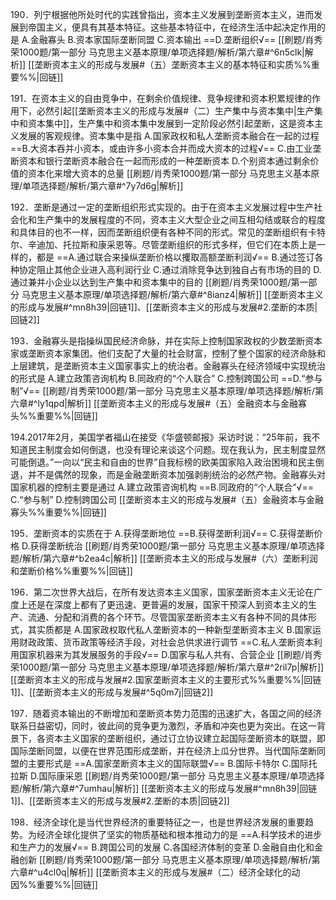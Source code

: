 190．列宁根据他所处时代的实践曾指出，资本主义发展到垄断资本主义，进而发展到帝国主义，便具有其基本特征。这些基本特征中，在经济生活中起决定作用的是
A.金融寡头
B.资本家国际垄断同盟
C.资本输出
==D.垄断组织√==
[[刷题/肖秀荣1000题/第一部分 马克思主义基本原理/单项选择题/解析/第六章#^6n5clk|解析]]
[[垄断资本主义的形成与发展#（五）垄断资本主义的基本特征和实质%%重要%%|回链]]

191．在资本主义的自由竞争中，在剩余价值规律、竞争规律和资本积累规律的作用下，必然引起[[垄断资本主义的形成与发展#（二）生产集中与资本集中|生产集中和资本集中]]，生产集中和资本集中发展到一定阶段必然引起垄断，这是资本主义发展的客观规律。资本集中是指
A.国家政权和私人垄断资本融合在一起的过程
==B.大资本吞并小资本，或由许多小资本合并而成大资本的过程√==
C.由工业垄断资本和银行垄断资本融合在一起而形成的一种垄断资本
D.个别资本通过剩余价值的资本化来增大资本的总量
[[刷题/肖秀荣1000题/第一部分 马克思主义基本原理/单项选择题/解析/第六章#^7y7d6g|解析]]

192．垄断是通过一定的垄断组织形式实现的。由于在资本主义发展过程中生产社会化和生产集中的发展程度的不同，资本主义大型企业之间互相勾结或联合的程度和具体目的也不一样，因而垄断组织便有各种不同的形式。常见的垄断组织有卡特尔、辛迪加、托拉斯和康采恩等。尽管垄断组织的形式多样，但它们在本质上是一样的，都是
==A.通过联合来操纵垄断价格以攫取高额垄断利润√==
B.通过签订各种协定阻止其他企业进入高利润行业
C.通过消除竞争达到独自占有市场的目的
D.通过兼并小企业以达到生产集中和资本集中的目的
[[刷题/肖秀荣1000题/第一部分 马克思主义基本原理/单项选择题/解析/第六章#^8ianz4|解析]]
[[垄断资本主义的形成与发展#^mn8h39|回链1]]、[[垄断资本主义的形成与发展#2.垄断的本质|回链2]]

193．金融寡头是指操纵国民经济命脉，并在实际上控制国家政权的少数垄断资本家或垄断资本家集团。他们支配了大量的社会财富，控制了整个国家的经济命脉和上层建筑，是垄断资本主义国家事实上的统治者。金融寡头在经济领域中实现统治的形式是
A.建立政策咨询机构
B.同政府的“个人联合”
C.控制跨国公司
==D.“参与制”√==
[[刷题/肖秀荣1000题/第一部分 马克思主义基本原理/单项选择题/解析/第六章#^ly1qpd|解析]]
[[垄断资本主义的形成与发展#（五）金融资本与金融寡头%%重要%%|回链]]

194.2017年2月，美国学者福山在接受《华盛顿邮报》采访时说：“25年前，我不知道民主制度会如何倒退，也没有理论来谈这个问题。现在我认为，民主制度显然可能倒退。”一向以“民主和自由的世界”自我标榜的欧美国家陷入政治困境和民主倒退，并不是偶然的现象，而是金融垄断资本加强剥削统治的必然产物。金融寡头对国家机器的控制主要是通过
A.建立政策咨询机构
==B.同政府的“个人联合”√==
C.“参与制”
D.控制跨国公司
[[垄断资本主义的形成与发展#（五）金融资本与金融寡头%%重要%%|回链]]

195．垄断资本的实质在于
A.获得垄断地位
==B.获得垄断利润√==
C.获得垄断价格
D.获得垄断统治
[[刷题/肖秀荣1000题/第一部分 马克思主义基本原理/单项选择题/解析/第六章#^b2ea4c|解析]]
[[垄断资本主义的形成与发展#（六）垄断利润和垄断价格%%重要%%|回链]]

196．第二次世界大战后，在所有发达资本主义国家，国家垄断资本主义无论在广度上还是在深度上都有了更迅速、更普遍的发展，国家干预深人到资本主义的生产、流通、分配和消费的各个环节。尽管国家垄断资本主义有各种不同的具体形式，其实质都是
A.国家政权取代私人垄断资本的一种新型垄断资本主义
B.国家运用财政政策、货币政策等经济手段，对社会总供求进行调节
==C.私人垄断资本利用国家机器来为其发展服务的手段√==
D.国家与私人共有、合营企业
[[刷题/肖秀荣1000题/第一部分 马克思主义基本原理/单项选择题/解析/第六章#^2ril7p|解析]]
[[垄断资本主义的形成与发展#2.国家垄断资本主义的主要形式%%重要%%|回链1]]、[[垄断资本主义的形成与发展#^5q0m7j|回链2]]

197．随着资本输出的不断增加和垄断资本势力范围的迅速扩大，各国之间的经济联系日益密切，同时，彼此间的竞争更为激烈，矛盾和冲突也更为突出。在这一背景下，各资本主义国家的垄断组织，通过订立协议建立起国际垄断资本的联盟，即国际垄断同盟，以便在世界范围形成垄断，并在经济上瓜分世界。当代国际垄断同盟的主要形式是
==A.国家垄断资本主义的国际联盟√==
B.国际卡特尔
C.国际托拉斯
D.国际康采恩
[[刷题/肖秀荣1000题/第一部分 马克思主义基本原理/单项选择题/解析/第六章#^7umhau|解析]]
[[垄断资本主义的形成与发展#^mn8h39|回链1]]、[[垄断资本主义的形成与发展#2.垄断的本质|回链2]]

198．经济全球化是当代世界经济的重要特征之一，也是世界经济发展的重要趋势。为经济全球化提供了坚实的物质基础和根本推动力的是
==A.科学技术的进步和生产力的发展√==
B.跨国公司的发展
C.各国经济体制的变革
D.金融自由化和金融创新
[[刷题/肖秀荣1000题/第一部分 马克思主义基本原理/单项选择题/解析/第六章#^u4cl0q|解析]]
[[垄断资本主义的形成与发展#（二）经济全球化的动因%%重要%%|回链]]